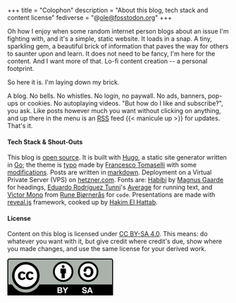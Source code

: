 +++
title = "Colophon"
description = "About this blog, tech stack and content license"
fediverse = "@ole@fosstodon.org"
+++

Oh how I enjoy when some random internet person blogs about an issue I'm fighting with, and it's a simple, static website. It loads in a snap. A tiny, sparkling gem, a beautiful brick of information that paves the way for others to saunter upon and learn. It does not need to be fancy, I'm here for the content. And I want more of that. Lo-fi content creation -- a personal footprint.

So here it is. I'm laying down my brick.

A blog. No bells. No whistles. No login, no paywall. No ads, banners, pop-ups or cookies. No autoplaying videos. "But how do I like and subscribe‽", you ask. Like posts however much you want without clicking on anything, and up there in the menu is an [RSS](https://rss.com/blog/how-do-rss-feeds-work/) feed {{< manicule up >}} for updates. That's it.


#### Tech Stack & Shout-Outs

This blog is [open source](https://github.com/OleMussmann/ole.mn). It is built with [Hugo](https://gohugo.io/), a static site generator written in [Go](https://go.dev/); the theme is [typo](https://github.com/tomfran/typo) made by [Francesco Tomaselli](https://tomfran.github.io/) with some [modifications](https://github.com/OleMussmann/typo-plus). Posts are written in [markdown](https://www.markdownguide.org/getting-started/). Deployment on a Virtual Private Server (VPS) on [hetzner.com](https://hetzner.com). Fonts are: [Habibi](https://fonts.google.com/specimen/Habibi) by [Magnus Gaarde](http://skriftklog.dk/) for headings, [Eduardo Rodríguez Tunni](https://www.tipo.net.ar/)'s [Average](https://fontforge.io/best-pairings/average/) for running text, and [Victor Mono](https://rubjo.github.io/victor-mono/) from [Rune Bjørnerås](https://github.com/rubjo) for `code`. Presentations are made with [reveal.js](https://revealjs.com/) framework, cooked up by [Hakim El Hattab](https://hakim.se).

#### License
Content on this blog is licensed under [CC BY-SA 4.0](https://creativecommons.org/licenses/by-sa/4.0/). This means: do whatever you want with it, but give credit where credit's due, show where you made changes, and use the same license for your derived work.

[!["Creative Commons Attribution-ShareAlike 4.0 International" badge](by-sa.svg)](https://creativecommons.org/licenses/by-sa/4.0/)
